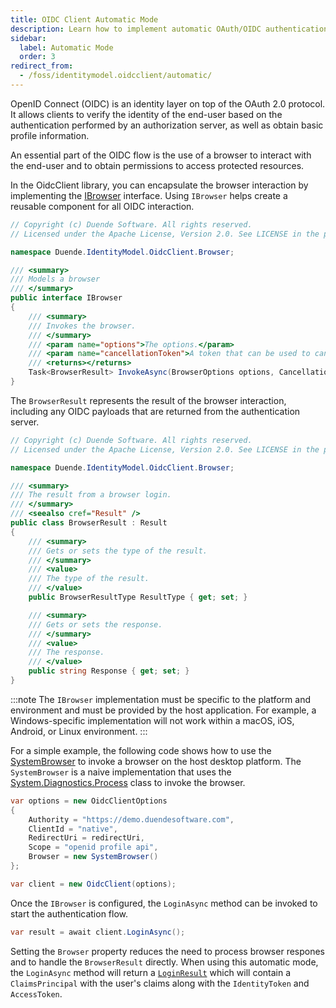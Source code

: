 ```yaml
---
title: OIDC Client Automatic Mode
description: Learn how to implement automatic OAuth/OIDC authentication by encapsulating browser interactions using OidcClient
sidebar:
  label: Automatic Mode
  order: 3
redirect_from:
  - /foss/identitymodel.oidcclient/automatic/
---
```


OpenID Connect (OIDC) is an identity layer on top of the OAuth 2.0
protocol. It allows clients to verify the identity of the end-user based on
the authentication performed by an authorization server, as well as obtain
basic profile information.

An essential part of the OIDC flow is the use of a browser to interact with the
end-user and to obtain permissions to access protected resources.

In the OidcClient library, you can encapsulate the browser interaction by implementing the
[IBrowser](https://github.com/DuendeSoftware/foss/blob/main/identity-model-oidc-client/src/IdentityModel.OidcClient/Browser/IBrowser.cs)
interface. Using `IBrowser` helps create a reusable component for all OIDC interaction.

```csharp
// Copyright (c) Duende Software. All rights reserved.
// Licensed under the Apache License, Version 2.0. See LICENSE in the project root for license information.

namespace Duende.IdentityModel.OidcClient.Browser;

/// <summary>
/// Models a browser
/// </summary>
public interface IBrowser
{
    /// <summary>
    /// Invokes the browser.
    /// </summary>
    /// <param name="options">The options.</param>
    /// <param name="cancellationToken">A token that can be used to cancel the request</param>
    /// <returns></returns>
    Task<BrowserResult> InvokeAsync(BrowserOptions options, CancellationToken cancellationToken = default);
}
```

The `BrowserResult` represents the result of the browser interaction, including any OIDC payloads that
are returned from the authentication server.

```csharp
// Copyright (c) Duende Software. All rights reserved.
// Licensed under the Apache License, Version 2.0. See LICENSE in the project root for license information.

namespace Duende.IdentityModel.OidcClient.Browser;

/// <summary>
/// The result from a browser login.
/// </summary>
/// <seealso cref="Result" />
public class BrowserResult : Result
{
    /// <summary>
    /// Gets or sets the type of the result.
    /// </summary>
    /// <value>
    /// The type of the result.
    /// </value>
    public BrowserResultType ResultType { get; set; }

    /// <summary>
    /// Gets or sets the response.
    /// </summary>
    /// <value>
    /// The response.
    /// </value>
    public string Response { get; set; }
}
```

:::note
The `IBrowser` implementation must be specific to the platform and environment and must be provided by the
host application. For example, a Windows-specific implementation will not work within a macOS, iOS, Android, or Linux environment.
:::

For a simple example, the following code shows how to use the
[SystemBrowser](https://github.com/DuendeSoftware/foss/blob/main/identity-model-oidc-client/clients/ConsoleClientWithBrowser/SystemBrowser.cs)
to invoke a browser on the host desktop platform. The `SystemBrowser` is a naive implementation that uses the
[System.Diagnostics.Process](https://docs.microsoft.com/en-us/dotnet/api/system.diagnostics.process) class to invoke the browser.

```cs
var options = new OidcClientOptions
{
    Authority = "https://demo.duendesoftware.com",
    ClientId = "native",
    RedirectUri = redirectUri,
    Scope = "openid profile api",
    Browser = new SystemBrowser() 
};

var client = new OidcClient(options);
```

Once the `IBrowser` is configured, the `LoginAsync` method can be invoked to start the authentication flow.

```cs
var result = await client.LoginAsync();
```

Setting the `Browser` property reduces the need to process browser respones and to handle the `BrowserResult` directly. When using this automatic mode, the `LoginAsync` method will return a
[`LoginResult`](https://github.com/DuendeSoftware/foss/blob/19370c6d4820a684d41d1d40b8192ee8b873b8f0/identity-model-oidc-client/src/IdentityModel.OidcClient/LoginResult.cs) which will contain a `ClaimsPrincipal` with the user's claims along with the `IdentityToken` and `AccessToken`.


